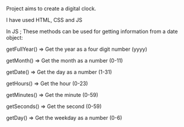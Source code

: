 Project aims to create a digital clock.

I have used HTML, CSS and JS

In JS ;
These methods can be used for getting information from a date object:

getFullYear() => Get the year as a four digit number (yyyy)

getMonth() => Get the month as a number (0-11)

getDate() => Get the day as a number (1-31)

getHours() => Get the hour (0-23)

getMinutes() => Get the minute (0-59)

getSeconds() => Get the second (0-59)

getDay() => Get the weekday as a number (0-6)